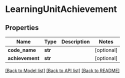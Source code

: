 # LearningUnitAchievement


## Properties
Name | Type | Description | Notes
------------ | ------------- | ------------- | -------------
**code_name** | **str** |  | [optional] 
**achievement** | **str** |  | [optional] 

[[Back to Model list]](../README.md#documentation-for-models) [[Back to API list]](../README.md#documentation-for-api-endpoints) [[Back to README]](../README.md)


